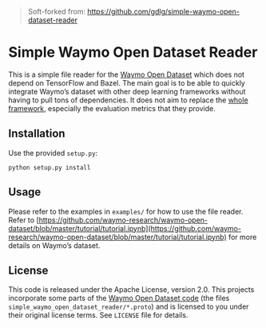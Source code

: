 > Soft-forked from: https://github.com/gdlg/simple-waymo-open-dataset-reader

# Simple Waymo Open Dataset Reader

This is a simple file reader for the [Waymo Open Dataset](https://waymo.com/open/) which does not depend on TensorFlow and Bazel. The main goal is to be able to quickly integrate Waymo’s dataset with other deep learning frameworks without having to pull tons of dependencies. It does not aim to replace the [whole framework](https://github.com/waymo-research/waymo-open-dataset), especially the evaluation metrics that they provide.

## Installation

Use the provided `setup.py`:

```
python setup.py install
```

## Usage

Please refer to the examples in `examples/` for how to use the file reader. Refer to [https://github.com/waymo-research/waymo-open-dataset/blob/master/tutorial/tutorial.ipynb](https://github.com/waymo-research/waymo-open-dataset/blob/master/tutorial/tutorial.ipynb) for more details on Waymo’s dataset.

## License

This code is released under the Apache License, version 2.0. This projects incorporate some parts of the [Waymo Open Dataset code](https://github.com/waymo-research/waymo-open-dataset/blob/master/README.md) (the files `simple_waymo_open_dataset_reader/*.proto`) and is licensed to you under their original license terms. See `LICENSE` file for details.

